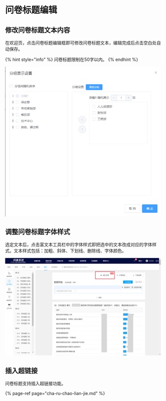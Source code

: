 # 问卷标题编辑

## 修改问卷标题文本内容

在欢迎页，点击问卷标题编辑框即可修改问卷标题文本，编辑完成后点击空白处自动保存。

{% hint style="info" %}
问卷标题限制在50字以内。
{% endhint %}

![&#x4FEE;&#x6539;&#x95EE;&#x5377;&#x6807;&#x9898;&#x6587;&#x672C;](../../.gitbook/assets/image%20%28258%29.png)

## 调整问卷标题字体样式

选定文本后，点击富文本工具栏中的字体样式即把选中的文本改成对应的字体样式。文本样式包括：加粗、斜体、下划线、删除线、字体颜色。

![&#x8C03;&#x6574;&#x5B57;&#x4F53;&#x6837;&#x5F0F;](../../.gitbook/assets/image%20%28426%29.png)

## 插入超链接

问卷标题支持插入超链接功能。

{% page-ref page="cha-ru-chao-lian-jie.md" %}

